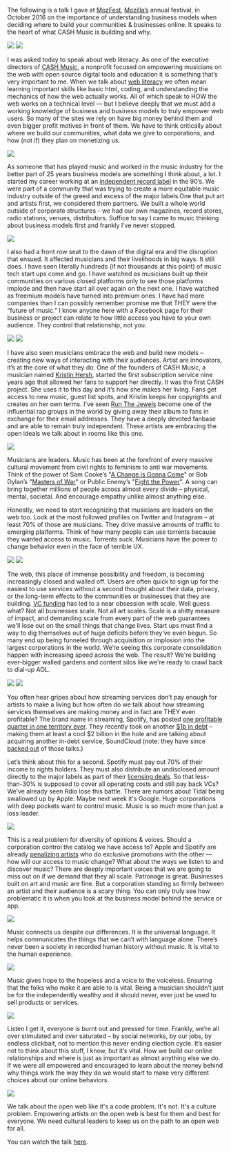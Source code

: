 
The following is a talk I gave at [MozFest](https://mozillafestival.org/), [Mozilla’s](https://www.mozilla.org/en-US/) annual festival, in October 2016 on the importance of understanding business models when deciding where to build your communities & businesses online. It speaks to the heart of what CASH Music is building and why. 

<img src="https://static-cashmusic.netdna-ssl.com/www/img/article/2.jpg" />
<img src="https://static-cashmusic.netdna-ssl.com/www/img/article/3.jpg" />

I was asked today to speak about web literacy. As one of the executive directors of [CASH Music](http://about.cashmusic.org/), a nonprofit focused on empowering musicians on the web with open source digital tools and education it is something that’s very important to me. When we talk about [web literacy](https://learning.mozilla.org/en-US/web-literacy) we often mean learning important skills like basic html, coding, and understanding the mechanics of how the web actually works. All of which speak to HOW the web works on a technical level —  but I believe deeply that we must add a working knowledge of business and business models to truly empower web users. So many of the sites we rely on have big money behind them and even bigger profit motives in front of them. We have to think critically about where we build our communities, what data we give to corporations, and how (not if) they plan on monetizing us.

<img src="https://static-cashmusic.netdna-ssl.com/www/img/article/4.jpg" />
 
As someone that has played music and worked in the music industry for the better part of 25 years business models are something I think about, a lot. I started my career working at an [independent record label](http://killrockstars.com/) in the 90’s. We were part of a community that was trying to create a more equitable music industry outside of the greed and excess of the major labels.One that put art and artists first, we considered them partners. We built a whole world outside of corporate structures - we had our own magazines, record stores, radio stations, venues, distributors. Suffice to say I came to music thinking about business models first and frankly I’ve never stopped.

<img src="https://static-cashmusic.netdna-ssl.com/www/img/article/5.jpg" />

I also had a front row seat to the dawn of the digital era and the disruption that ensued. It affected musicians and their livelihoods in big ways. It still does. I have seen literally hundreds (if not thousands at this point) of music tech start ups come and go. I have watched as musicians built up their communities on various closed platforms only to see those platforms implode and then have start all over again on the next one.  I have watched as freemium models have turned into premium ones. I have had more companies than I can possibly remember promise me that THEY were the “future of music.” I know anyone here with a Facebook page for their business or project can relate to how little access you have to your own audience. They control that relationship, not you.

<img src="https://static-cashmusic.netdna-ssl.com/www/img/article/6.jpg" />
<img src="https://static-cashmusic.netdna-ssl.com/www/img/article/7.jpg" />

 I have also seen musicians embrace the web and build new models – creating new ways of interacting with their audiences. Artist are innovators, it’s at the core of what they do. One of the founders of CASH Music, a musician named [Kristin Hersh](http://www.kristinhersh.com/), started the first subscription service nine years ago that allowed her fans to support her directly. It was the first CASH project. She uses it to this day and it’s how she makes her living. Fans get access to new music, guest list spots, and Kristin keeps her copyrights and creates on her own terms. I've seen  [Run The Jewels](https://runthejewels.com/) become one of the influential rap groups in the world by giving away their album to fans in exchange for their email addresses. They have a deeply devoted fanbase and are able to remain truly independent. These artists are embracing the open ideals we talk about in rooms like this one.  

<img src="https://static-cashmusic.netdna-ssl.com/www/img/article/8.jpg" />

 Musicians are leaders. Music has been at the forefront of every massive cultural movement from civil rights to feminism to anti war movements. Think of the power of Sam Cooke’s "[A Change is Gonna Come](https://www.youtube.com/watch?v=K0DUnUPo0Vg)" or Bob Dylan’s "[Masters of War](https://youtu.be/exm7FN-t3PY)" or Public Enemy’s "[Fight the Power](https://youtu.be/Kj9SeMZE_Yw)". A song can bring together millions of people across almost every divide – physical, mental, societal. And encourage empathy unlike almost anything else. 

Honestly, we need to start recognizing that musicians are leaders on the web too. Look at the most followed profiles on Twitter and Instagram – at least 70% of those are musicians. They drive massive amounts of traffic to emerging platforms. Think of how many people can use torrents because they wanted access to music. Torrents suck. Musicians have the power to change behavior even in the face of terrible UX.

<img src="https://static-cashmusic.netdna-ssl.com/www/img/article/9.jpg" />
<img src="https://static-cashmusic.netdna-ssl.com/www/img/article/10.jpg" />

 The web, this place of immense possibility and freedom, is becoming increasingly closed and walled off. Users are often quick to sign up for the easiest to use services without a second thought about their data, privacy, or the long-term effects to the communities or businesses that they are building. [VC funding](https://en.wikipedia.org/wiki/Venture_capital_financing) has led to a near obsession with scale. Well guess what? Not all businesses scale. Not all art scales. Scale is a shitty measure of impact, and demanding scale from every part of the web guarantees we'll lose out on the small things that change lives. Start ups must find a way to dig themselves out of huge deficits before they’ve even begun. So many end up being funneled through acquisition or implosion into the largest corporations in the world. We’re seeing this corporate consolidation happen with increasing speed across the web. The result? We're building ever-bigger walled gardens and content silos like we're ready to crawl back to dial-up AOL.

<img src="https://static-cashmusic.netdna-ssl.com/www/img/article/11.jpg" />
<img src="https://static-cashmusic.netdna-ssl.com/www/img/article/12.jpg" />
 
You often hear gripes about how streaming services don’t pay enough for artists to make a living but how often do we talk about how streaming services themselves are making money and in fact are THEY even profitable? The brand name in streaming, Spotify, has posted [one profitable quarter in one territory ever](http://musically.com/2014/10/08/spotify-uk-profit-financial-results/). They recently took on another [$1b in debt](https://techcrunch.com/2016/03/29/stream-with-the-devil/) – making them at least a cool $2 billion in the hole and are talking about acquiring another in-debt service, SoundCloud (note: they have since [backed out](https://techcrunch.com/2016/12/08/spotify-soundcloud-deal-dead/) of those talks.) 

Let’s think about this for a second. Spotify must pay out 70% of their income to rights holders. They must also distribute an undisclosed amount directly to the major labels as part of their [licensing deals](https://www.theguardian.com/music/musicblog/2009/aug/17/major-labels-spotify). So that less-than-30% is supposed to cover all operating costs and still pay back VCs? We’ve already seen Rdio lose this battle. There are rumors about Tidal being swallowed up by Apple. Maybe next week it's Google. Huge corporations with deep pockets want to control music. Music is so much more than just a loss leader. 

<img src="https://static-cashmusic.netdna-ssl.com/www/img/article/13.jpg" />
 
This is a real problem for diversity of opinions & voices. Should a corporation control the catalog we have access to? Apple and Spotify are already [penalizing artists](https://www.bloomberg.com/news/articles/2016-08-26/spotify-said-to-retaliate-against-artists-with-apple-exclusives) who do exclusive promotions with the other — how will our access to music change? What about the ways we listen to and discover music? There are deeply important voices that we are going to miss out on if we demand that they all scale.  Patronage is great. Businesses built on art and music are fine. But a corporation standing so firmly between an artist and their audience is a scary thing. You can only truly see how problematic it is when you look at the business model behind the service or app. 

<img src="https://static-cashmusic.netdna-ssl.com/www/img/article/14.jpg" />
 
Music connects us despite our differences. It is the universal language. It helps communicates the things that we can’t with language alone. There’s never been a society in recorded human history without music. It is vital to the human experience. 

<img src="https://static-cashmusic.netdna-ssl.com/www/img/article/15.jpg" />

Music gives hope to the hopeless and a voice to the voiceless. Ensuring that the folks who make it are able to is vital. Being a musician shouldn’t just be for the independently wealthy and it should never, ever just be used to sell products or services. 

<img src="https://static-cashmusic.netdna-ssl.com/www/img/article/16.jpg" />
 
Listen I get it, everyone is burnt out and pressed for time. Frankly, we’re all over stimulated and over saturated  – by social networks, by our jobs, by endless clickbait, not to mention this never ending election cycle. It’s easier not to think about this stuff, I know, but it’s vital. How we build our online relationships and where is just as important as almost anything else we do. If we were all empowered and encouraged to learn about the money behind why things work the way they do we would start to make very different choices about our online behaviors. 

<img src="https://static-cashmusic.netdna-ssl.com/www/img/article/17.jpg" />

We talk about the open web like it's a code problem. It's not. It's a culture problem. Empowering artists on the open web is best for them and best for everyone. We need cultural leaders to keep us on the path to an open web for all.

You can watch the talk [here](https://air.mozilla.org/mozfest-speaker-series-our-digital-lives/).  
 


